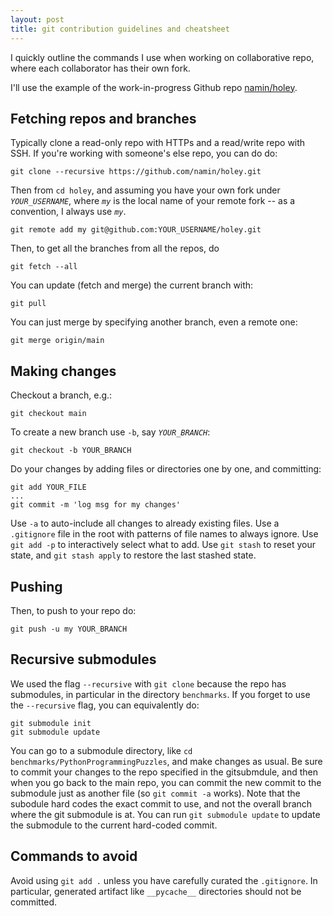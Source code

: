 ```yaml
---
layout: post
title: git contribution guidelines and cheatsheet
---
```


I quickly outline the commands I use when working on collaborative repo, where each collaborator has their own fork.

I'll use the example of the work-in-progress Github repo [namin/holey](https://github.com/namin/holey).

## Fetching repos and branches

Typically clone a read-only repo with HTTPs and a read/write repo with SSH.
If you're working with someone's else repo, you can do do:
```
git clone --recursive https://github.com/namin/holey.git
```
Then from `cd holey`, and assuming you have your own fork under _`YOUR_USERNAME`_, where _`my`_ is the local name of your remote fork -- as a convention, I always use _`my`_.
```
git remote add my git@github.com:YOUR_USERNAME/holey.git
```
Then, to get all the branches from all the repos, do
```
git fetch --all
```
You can update (fetch and merge) the current branch with:
```
git pull
```
You can just merge by specifying another branch, even a remote one:
```
git merge origin/main
```

## Making changes
Checkout a branch, e.g.:
```
git checkout main
```
To create a new branch use `-b`, say _`YOUR_BRANCH`_:
```
git checkout -b YOUR_BRANCH
```
Do your changes by adding files or directories one by one, and committing:
```
git add YOUR_FILE
...
git commit -m 'log msg for my changes'
```
Use `-a` to auto-include all changes to already existing files.
Use a `.gitignore` file in the root with patterns of file names to always ignore.
Use `git add -p` to interactively select what to add.
Use `git stash` to reset your state, and `git stash apply` to restore the last stashed state.

## Pushing

Then, to push to your repo do:
```
git push -u my YOUR_BRANCH
```

## Recursive submodules

We used the flag `--recursive` with `git clone` because the repo has submodules, in particular in the directory `benchmarks`.
If you forget to use the `--recursive` flag, you can equivalently do:
```
git submodule init
git submodule update
```
You can go to a submodule directory, like `cd benchmarks/PythonProgrammingPuzzles`, and make changes as usual.
Be sure to commit your changes to the repo specified in the gitsubmdule, and then when you go back to the main repo, you can commit the new commit to the submodule just as another file (so `git commit -a` works). Note that the subodule hard codes the exact commit to use, and not the overall branch where the git submodule is at. You can run `git submodule update` to update the submodule to the current hard-coded commit.

## Commands to avoid

Avoid using `git add .` unless you have carefully curated the `.gitignore`. In particular, generated artifact like `__pycache__` directories should not be committed.
